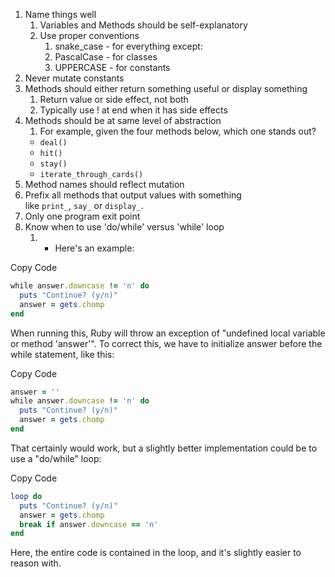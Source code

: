 1. Name things well
	1. Variables and Methods should be self-explanatory
	2. Use proper conventions
		1. snake_case - for everything except:
		2. PascalCase - for classes
		3. UPPERCASE - for constants
2. Never mutate constants
3. Methods should either return something useful or display something
	1. Return value or side effect, not both
	2. Typically use ! at end when it has side effects
4. Methods should be at same level of abstraction
	1. For example, given the four methods below, which one stands out?
	- `deal()`
	- `hit()`
	- `stay()`
	- `iterate_through_cards()`
5. Method names should reflect mutation
6. Prefix all methods that output values with something like `print_`, `say_` or `display_`.
7. Only one program exit point
8. Know when to use 'do/while' versus 'while' loop
	1. - Here's an example:

Copy Code

```ruby
while answer.downcase != 'n' do
  puts "Continue? (y/n)"
  answer = gets.chomp
end
```

When running this, Ruby will throw an exception of "undefined local variable or method 'answer'". To correct this, we have to initialize answer before the while statement, like this:

Copy Code

```ruby
answer = ''
while answer.downcase != 'n' do
  puts "Continue? (y/n)"
  answer = gets.chomp
end
```

That certainly would work, but a slightly better implementation could be to use a "do/while" loop:

Copy Code

```ruby
loop do
  puts "Continue? (y/n)"
  answer = gets.chomp
  break if answer.downcase == 'n'
end
```

Here, the entire code is contained in the loop, and it's slightly easier to reason with.